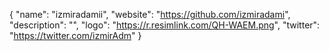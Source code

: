{
  "name": "izmiradamii",
  "website": "https://github.com/izmiradami",
  "description": "",
  "logo": "https://r.resimlink.com/QH-WAEM.png",
  "twitter": "https://twitter.com/izmirAdm"
}
